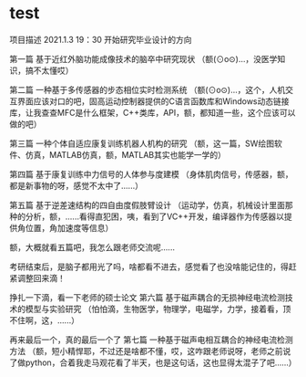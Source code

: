 # test
 项目描述
2021.1.3   19：30  开始研究毕业设计的方向

第一篇 基于近红外脑功能成像技术的脑卒中研究现状 
（额(⊙o⊙)…，没医学知识，搞不太懂哎）

第二篇 一种基于多传感器的步态相位实时检测系统 
（额(⊙o⊙)…，这个，人机交互界面应该对口的吧，固高运动控制器提供的C语言函数库和Windows动态链接库，让我查查MFC是什么框架，C++类库，API，额，都知道一些，这个应该可以做的吧）

第三篇 一种个体自适应康复训练机器人机构的研究
（额，这一篇，SW绘图软件、仿真，MATLAB仿真，额，MATLAB其实也能学一学的）

第四篇 基于康复训练中力信号的人体参与度建模
（身体肌肉信号，传感器，额，都是新事物的呀，感觉不太中了......）

第五篇 基于逆差速结构的四自由度假肢臂设计
（运动学，仿真，机械设计里面那种的分析，额，......看得直犯困，咦，看到了VC++开发，编译器作为传感器以提供角位置，角加速度等信息）

额，大概就看五篇吧，我怎么跟老师交流呢......

考研结束后，是脑子都用光了吗，啥都看不进去，感觉看了也没啥能记住的，得赶紧调整回来滴！

挣扎一下滴，看一下老师的硕士论文 第六篇 基于磁声耦合的无损神经电流检测技术的模型与实验研究
（怕怕滴，生物医学，物理学，电磁学，力学，接着看，顶不住啊，这，......）

再来最后一个，真的最后一个了 第七篇 一种基于磁声电相互耦合的神经电流检测方法
（额，短小精悍耶，不过还是啥都不懂，哎，这咋跟老师说呀，老师之前说了做python，合着我走马观花看了半天，也是这句话，这也显得太混子了吧......）

